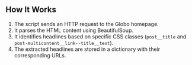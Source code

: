 ## How It Works

1. The script sends an HTTP request to the Globo homepage.
2. It parses the HTML content using BeautifulSoup.
3. It identifies headlines based on specific CSS classes (`post__title` and `post-multicontent__link--title__text`).
4. The extracted headlines are stored in a dictionary with their corresponding URLs.
